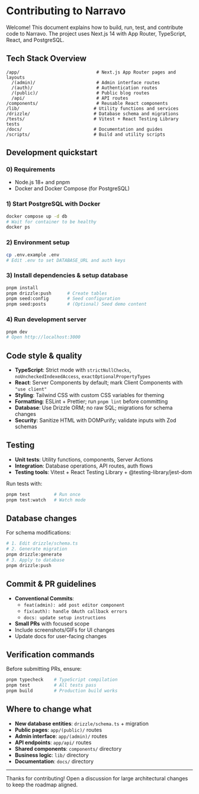 # Contributing to Narravo

Welcome! This document explains how to build, run, test, and contribute code to Narravo.
The project uses Next.js 14 with App Router, TypeScript, React, and PostgreSQL.

## Tech Stack Overview

```
/app/                             # Next.js App Router pages and layouts
  /(admin)/                       # Admin interface routes
  /(auth)/                        # Authentication routes  
  /(public)/                      # Public blog routes
  /api/                           # API routes
/components/                      # Reusable React components
/lib/                            # Utility functions and services
/drizzle/                        # Database schema and migrations
/tests/                          # Vitest + React Testing Library tests
/docs/                           # Documentation and guides
/scripts/                        # Build and utility scripts
```

## Development quickstart

### 0) Requirements
- Node.js 18+ and pnpm
- Docker and Docker Compose (for PostgreSQL)

### 1) Start PostgreSQL with Docker
```bash
docker compose up -d db
# Wait for container to be healthy
docker ps
```

### 2) Environment setup
```bash
cp .env.example .env
# Edit .env to set DATABASE_URL and auth keys
```

### 3) Install dependencies & setup database
```bash
pnpm install
pnpm drizzle:push      # Create tables
pnpm seed:config       # Seed configuration
pnpm seed:posts        # (Optional) Seed demo content
```

### 4) Run development server
```bash
pnpm dev
# Open http://localhost:3000
```

## Code style & quality

- **TypeScript**: Strict mode with `strictNullChecks`, `noUncheckedIndexedAccess`, `exactOptionalPropertyTypes`
- **React**: Server Components by default; mark Client Components with `"use client"`
- **Styling**: Tailwind CSS with custom CSS variables for theming
- **Formatting**: ESLint + Prettier; run `pnpm lint` before committing
- **Database**: Use Drizzle ORM; no raw SQL; migrations for schema changes
- **Security**: Sanitize HTML with DOMPurify; validate inputs with Zod schemas

## Testing

- **Unit tests**: Utility functions, components, Server Actions
- **Integration**: Database operations, API routes, auth flows
- **Testing tools**: Vitest + React Testing Library + @testing-library/jest-dom

Run tests with:
```bash
pnpm test         # Run once
pnpm test:watch   # Watch mode
```

## Database changes

For schema modifications:
```bash
# 1. Edit drizzle/schema.ts
# 2. Generate migration
pnpm drizzle:generate
# 3. Apply to database
pnpm drizzle:push
```

## Commit & PR guidelines

- **Conventional Commits**:
  - `feat(admin): add post editor component`
  - `fix(auth): handle OAuth callback errors`
  - `docs: update setup instructions`
- **Small PRs** with focused scope
- Include screenshots/GIFs for UI changes
- Update docs for user-facing changes

## Verification commands

Before submitting PRs, ensure:
```bash
pnpm typecheck    # TypeScript compilation
pnpm test         # All tests pass
pnpm build        # Production build works
```

## Where to change what

- **New database entities**: `drizzle/schema.ts` + migration
- **Public pages**: `app/(public)/` routes
- **Admin interface**: `app/(admin)/` routes  
- **API endpoints**: `app/api/` routes
- **Shared components**: `components/` directory
- **Business logic**: `lib/` directory
- **Documentation**: `docs/` directory

---

Thanks for contributing! Open a discussion for large architectural changes to keep the roadmap aligned.
